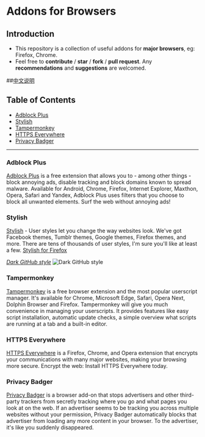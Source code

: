 # Addons for Browsers

## Introduction
 * This repository is a collection of useful addons for **major browsers**, eg: Firefox, Chrome.
 * Feel free to **contribute** / **star** / **fork** / **pull request**. Any **recommendations** and **suggestions** are welcomed.

##[中文说明](./README_zh-CN.md)

## Table of Contents

 - [Adblock Plus](#adblock-plus)
 - [Stylish](#stylish)
 - [Tampermonkey](#tampermonkey)
 - [HTTPS Everywhere](#https-everywhere)
 - [Privacy Badger](#privacy-badger)

***********



### Adblock Plus

[Adblock Plus](https://adblockplus.org) is a free extension that allows you to - among other things - block annoying ads, disable tracking and block domains known to spread malware. Available for Android, Chrome, Firefox, Internet Explorer, Maxthon, Opera, Safari and Yandex, Adblock Plus uses filters that you choose to block all unwanted elements. Surf the web without annoying ads!

### Stylish

[Stylish](https://userstyles.org/) - User styles let you change the way websites look. We've got Facebook themes, Tumblr themes, Google themes, Firefox themes, and more. There are tens of thousands of user styles, I'm sure you'll like at least a few. [Stylish for Firefox](https://addons.mozilla.org/en-US/firefox/addon/stylish/?src=external-userstyleshome)

[_Dark GitHub style_](https://userstyles.org/styles/37035/github-dark)
![Dark GitHub style](https://userstyles.org/style_screenshots/37035_after.png)

### Tampermonkey

[Tampermonkey](http://tampermonkey.net/) is a free browser extension and the most popular userscript manager. It's available for Chrome, Microsoft Edge, Safari, Opera Next, Dolphin Browser and Firefox. Tampermonkey will give you much convenience in managing your userscripts. It provides features like easy script installation, automatic update checks, a simple overview what scripts are running at a tab and a built-in editor.

### HTTPS Everywhere

[HTTPS Everywhere](https://www.eff.org/https-everywhere) is a Firefox, Chrome, and Opera extension that encrypts your communications with many major websites, making your browsing more secure. Encrypt the web: Install HTTPS Everywhere today.

### Privacy Badger

[Privacy Badger](https://www.eff.org/privacybadger) is a browser add-on that stops advertisers and other third-party trackers from secretly tracking where you go and what pages you look at on the web. If an advertiser seems to be tracking you across multiple websites without your permission, Privacy Badger automatically blocks that advertiser from loading any more content in your browser. To the advertiser, it's like you suddenly disappeared.

